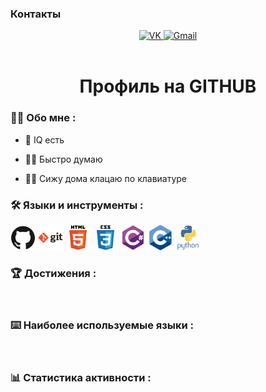 ### Контакты
<div id="badges" align="center">
  <a href="https://vk.com/roxow">
    <img src="https://img.shields.io/badge/VK-%231877F2.svg?style=for-the-badge&logo=VK&logoColor=white" alt="VK">
  </a>
  
  <a href="mailto:is50_n.s.ryabykin@mpt.ru">
    <img src="https://img.shields.io/badge/Gmail-D14836?style=for-the-badge&logo=gmail&logoColor=white" alt="Gmail">
  </a>
</div>

<div id="viewprof" align="center">
  <img src="https://komarev.com/ghpvc/?username=GRAV1RA&style=flat-square&color=blue" alt=""/>
</div>

<div id="heythere" align="center">
  <h1> Профиль на GITHUB </h1>
</div>

### :man_technologist: Обо мне :

- :brain: IQ есть
  
- :man_pilot: Быстро думаю
  
- :biking_man: Сижу дома клацаю по клавиатуре

### :hammer_and_wrench: Языки и инструменты :

<div>
  <img src="https://github.com/devicons/devicon/blob/master/icons/github/github-original.svg" width="40" height="40"/>
  <img src="https://github.com/devicons/devicon/blob/master/icons/git/git-original-wordmark.svg" width="40" height="40"/>
  <img src="https://github.com/devicons/devicon/blob/master/icons/html5/html5-original-wordmark.svg" width="40" height="40"/>
  <img src="https://github.com/devicons/devicon/blob/master/icons/css3/css3-original-wordmark.svg" width="40" height="40"/>
  <img src="https://github.com/devicons/devicon/blob/master/icons/csharp/csharp-original.svg" width="40" height="40"/>
  <img src="https://github.com/devicons/devicon/blob/master/icons/cplusplus/cplusplus-original.svg" width="40" height="40"/>
  <img src="https://github.com/devicons/devicon/blob/master/icons/python/python-original-wordmark.svg" width="40" height="40"/>
</div>

### :trophy: Достижения :

<div>
  <img src="https://github-profile-trophy.vercel.app/?username=GRAV1RA" alt=""/>
</div>

### :keyboard: Наиболее используемые языки :

<div>
  <img src="https://github-readme-stats.vercel.app/api/top-langs/?username=GRAV1RA" alt=""/>
</div>

### :bar_chart: Статистика активности :

<div>
  <img src="https://github-readme-activity-graph.vercel.app/graph?username=GRAV1RA&theme=tokyo-night" alt=""/>
</div>

